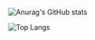 
![Anurag's GitHub stats](https://github-readme-stats.vercel.app/api?username=GA-Manimtim&show_icons=true&theme=radical)

![Top Langs](https://github-readme-stats.vercel.app/api/top-langs/?username=anuraghazra&layout=compact)
